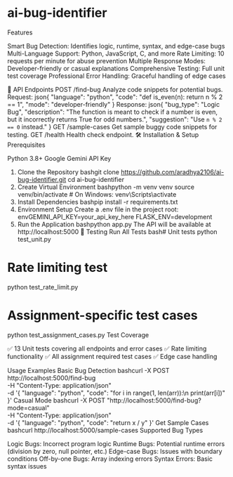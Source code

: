 # ai-bug-identifier

Features

Smart Bug Detection: Identifies logic, runtime, syntax, and edge-case bugs
Multi-Language Support: Python, JavaScript, C, and more
Rate Limiting: 10 requests per minute for abuse prevention
Multiple Response Modes: Developer-friendly or casual explanations
Comprehensive Testing: Full unit test coverage
Professional Error Handling: Graceful handling of edge cases

🔧 API Endpoints
POST /find-bug
Analyze code snippets for potential bugs.
Request:
json{
  "language": "python",
  "code": "def is_even(n): return n % 2 == 1",
  "mode": "developer-friendly"
}
Response:
json{
  "bug_type": "Logic Bug",
  "description": "The function is meant to check if a number is even, but it incorrectly returns True for odd numbers.",
  "suggestion": "Use `n % 2 == 0` instead."
}
GET /sample-cases
Get sample buggy code snippets for testing.
GET /health
Health check endpoint.
🛠️ Installation & Setup
Prerequisites

Python 3.8+
Google Gemini API Key

1. Clone the Repository
bashgit clone https://github.com/aradhya2106/ai-bug-identifier.git
cd ai-bug-identifier
2. Create Virtual Environment
bashpython -m venv venv
source venv/bin/activate  # On Windows: venv\Scripts\activate
3. Install Dependencies
bashpip install -r requirements.txt
4. Environment Setup
Create a .env file in the project root:
envGEMINI_API_KEY=your_api_key_here
FLASK_ENV=development
5. Run the Application
bashpython app.py
The API will be available at http://localhost:5000
🧪 Testing
Run All Tests
bash# Unit tests
python test_unit.py

# Rate limiting test
python test_rate_limit.py

# Assignment-specific test cases
python test_assignment_cases.py
Test Coverage

✅ 13 Unit tests covering all endpoints and error cases
✅ Rate limiting functionality
✅ All assignment required test cases
✅ Edge case handling

 Usage Examples
Basic Bug Detection
bashcurl -X POST http://localhost:5000/find-bug \
  -H "Content-Type: application/json" \
  -d '{
    "language": "python",
    "code": "for i in range(1, len(arr)):\n    print(arr[i])"
  }'
Casual Mode
bashcurl -X POST "http://localhost:5000/find-bug?mode=casual" \
  -H "Content-Type: application/json" \
  -d '{
    "language": "python", 
    "code": "return x / y"
  }'
Get Sample Cases
bashcurl http://localhost:5000/sample-cases
Supported Bug Types

Logic Bugs: Incorrect program logic
Runtime Bugs: Potential runtime errors (division by zero, null pointer, etc.)
Edge-case Bugs: Issues with boundary conditions
Off-by-one Bugs: Array indexing errors
Syntax Errors: Basic syntax issues
